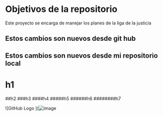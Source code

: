 # Objetivos de la repositorio

Este proyecto se encarga de manejar los planes de la liga de la justicia

## Estos cambios son nuevos desde git hub
## Estos cambios son nuevos desde mi repositorio local

# h1
##h2
###h3
####h4
#####h5
######h6
########h7

![GitHub Logo ](![image](https://user-images.githubusercontent.com/110620348/189396372-0576dfcb-a445-4d26-bd70-fb9eb9feb5de.png)
